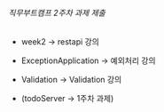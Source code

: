 ###### 직무부트캠프 2주차 과제 제출
* week2 -> restapi 강의
* ExceptionApplication -> 예외처리 강의
* Validation -> Validation 강의


* (todoServer -> 1주차 과제)
